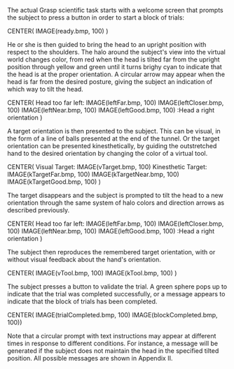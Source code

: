 
The actual Grasp scientific task starts with a welcome screen that prompts the subject to press a button in order to start a block of trials:

CENTER( IMAGE(ready.bmp, 100) )

He or she is then guided to bring the head to an upright position with respect to the shoulders.
The halo around the subject's view into the virtual world changes color, from red when the head 
is tilted far from the upright position through yellow and green until it turns brighy cyan to
indicate that the head is at the proper orientation. A circular arrow may appear when the head
is far from the desired posture, giving the subject an indication of which way to tilt the head.

CENTER( Head too far left: IMAGE(leftFar.bmp, 100) IMAGE(leftCloser.bmp, 100) IMAGE(leftNear.bmp, 100) IMAGE(leftGood.bmp, 100) :Head a right orientation )

A target orientation is then presented to the subject. 
This can be visual, in the form of a line of balls presented at the end of the tunnel.
Or the target orientation can be presented kinesthetically, by guiding the outstretched hand to the 
desired orientation by changing the color of a virtual tool.

CENTER( Visual Target: IMAGE(vTarget.bmp, 100)  Kinesthetic Target: IMAGE(kTargetFar.bmp, 100)  IMAGE(kTargetNear.bmp, 100)  IMAGE(kTargetGood.bmp, 100) )

The target disappears and the subject is prompted to tilt the head to a new orientation through the same system 
of halo colors and direction arrows as described previously.

CENTER( Head too far left: IMAGE(leftFar.bmp, 100) IMAGE(leftCloser.bmp, 100) IMAGE(leftNear.bmp, 100) IMAGE(leftGood.bmp, 100) :Head a right orientation )

The subject then reproduces the remembered target orientation, with or without visual feedback about the hand's orientation.

CENTER( IMAGE(vTool.bmp, 100) IMAGE(kTool.bmp, 100) )

The subject presses a button to validate the trial. A green sphere pops up to indicate that the trial was completed successfully, 
or a message appears to indicate that the block of trials has been completed.

CENTER( IMAGE(trialCompleted.bmp, 100)  IMAGE(blockCompleted.bmp, 100))

Note that a circular prompt with text instructions may appear at different times in response to different conditions.
For instance, a message will be generated if the subject does not maintain the head in the specified tilted position.
All possible messages are shown in Appendix II.